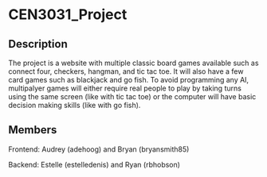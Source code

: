 # CEN3031_Project
## Description
The project is a website with multiple classic board games available such as connect four, checkers, hangman, and tic tac toe. It will also have a few card games such as blackjack and go fish. To avoid programming any AI, multipalyer games will either require real people to play by taking turns using the same screen (like with tic tac toe) or the computer will have basic decision making skills (like with go fish). 
## Members
Frontend: Audrey (adehoog) and Bryan (bryansmith85)

Backend: Estelle (estelledenis) and Ryan (rbhobson)
